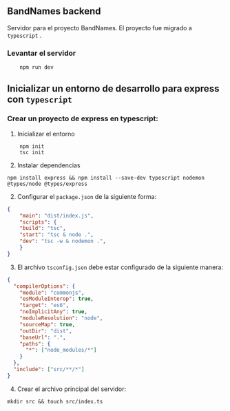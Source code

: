 ## BandNames backend

Servidor para el proyecto BandNames. El proyecto fue migrado a `typescript` .

### Levantar el servidor

``` shell_script
    npm run dev
```


## Inicializar un entorno de desarrollo para express con `typescript`

### Crear un proyecto de express en typescript:

1. Inicializar el entorno

``` shell_script
    npm init
    tsc init
```

2. Instalar dependencias

``` shell_script
npm install express && npm install --save-dev typescript nodemon @types/node @types/express
```


2. Configurar el `package.json` de la siguiente forma:

``` json
{
    "main": "dist/index.js",
    "scripts": {
    "build": "tsc",
    "start": "tsc & node .",
    "dev": "tsc -w & nodemon .",
    }
}
```

3. El archivo `tsconfig.json` debe estar configurado de la siguiente manera:

``` json
{
  "compilerOptions": {
    "module": "commonjs",
    "esModuleInterop": true,
    "target": "es6",
    "noImplicitAny": true,
    "moduleResolution": "node",
    "sourceMap": true,
    "outDir": "dist",
    "baseUrl": ".",
    "paths": {
      "*": ["node_modules/*"]
    }
  },
  "include": ["src/**/*"]
}
```

4. Crear el archivo principal del servidor:

``` shell_script
mkdir src && touch src/index.ts
```

